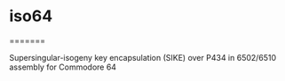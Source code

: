 # iso64
=======

Supersingular-isogeny key encapsulation (SIKE) over P434 in 6502/6510 assembly for Commodore 64
